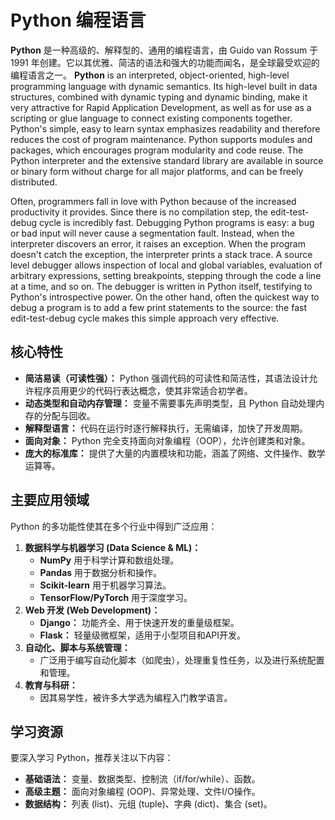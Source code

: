 # Python 编程语言

**Python** 是一种高级的、解释型的、通用的编程语言，由 Guido van Rossum 于 1991 年创建。它以其优雅、简洁的语法和强大的功能而闻名，是全球最受欢迎的编程语言之一。
**Python** is an interpreted, object-oriented, high-level programming language with dynamic semantics. Its high-level built in data structures, combined with dynamic typing and dynamic binding, make it very attractive for Rapid Application Development, as well as for use as a scripting or glue language to connect existing components together. Python's simple, easy to learn syntax emphasizes readability and therefore reduces the cost of program maintenance. Python supports modules and packages, which encourages program modularity and code reuse. The Python interpreter and the extensive standard library are available in source or binary form without charge for all major platforms, and can be freely distributed.

Often, programmers fall in love with Python because of the increased productivity it provides. Since there is no compilation step, the edit-test-debug cycle is incredibly fast. Debugging Python programs is easy: a bug or bad input will never cause a segmentation fault. Instead, when the interpreter discovers an error, it raises an exception. When the program doesn't catch the exception, the interpreter prints a stack trace. A source level debugger allows inspection of local and global variables, evaluation of arbitrary expressions, setting breakpoints, stepping through the code a line at a time, and so on. The debugger is written in Python itself, testifying to Python's introspective power. On the other hand, often the quickest way to debug a program is to add a few print statements to the source: the fast edit-test-debug cycle makes this simple approach very effective.

## 核心特性

* **简洁易读（可读性强）：** Python 强调代码的可读性和简洁性，其语法设计允许程序员用更少的代码行表达概念，使其非常适合初学者。
* **动态类型和自动内存管理：** 变量不需要事先声明类型，且 Python 自动处理内存的分配与回收。
* **解释型语言：** 代码在运行时逐行解释执行，无需编译，加快了开发周期。
* **面向对象：** Python 完全支持面向对象编程（OOP），允许创建类和对象。
* **庞大的标准库：** 提供了大量的内置模块和功能，涵盖了网络、文件操作、数学运算等。

## 主要应用领域

Python 的多功能性使其在多个行业中得到广泛应用：

1.  **数据科学与机器学习 (Data Science & ML)：**
    * **NumPy** 用于科学计算和数组处理。
    * **Pandas** 用于数据分析和操作。
    * **Scikit-learn** 用于机器学习算法。
    * **TensorFlow/PyTorch** 用于深度学习。
2.  **Web 开发 (Web Development)：**
    * **Django：** 功能齐全、用于快速开发的重量级框架。
    * **Flask：** 轻量级微框架，适用于小型项目和API开发。
3.  **自动化、脚本与系统管理：**
    * 广泛用于编写自动化脚本（如爬虫），处理重复性任务，以及进行系统配置和管理。
4.  **教育与科研：**
    * 因其易学性，被许多大学选为编程入门教学语言。

## 学习资源

要深入学习 Python，推荐关注以下内容：

* **基础语法：** 变量、数据类型、控制流（if/for/while）、函数。
* **高级主题：** 面向对象编程 (OOP)、异常处理、文件I/O操作。
* **数据结构：** 列表 (list)、元组 (tuple)、字典 (dict)、集合 (set)。

